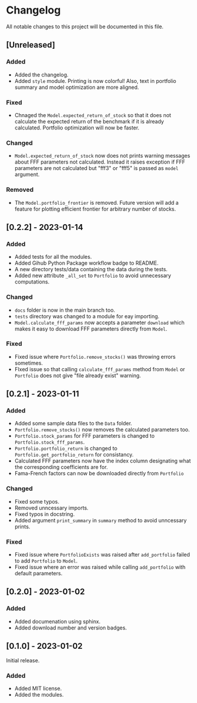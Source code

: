 # Changelog

All notable changes to this project will be documented in this file.

## [Unreleased]

### Added

- Added the changelog.
- Added `style` module. Printing is now colorful! Also, text in portfolio summary and model optimization are more aligned.

### Fixed

- Chnaged the `Model.expected_return_of_stock` so that it does not calculate the expected return of the benchmark if it is already calculated. Portfolio optimization will now be faster.

### Changed

- `Model.expected_return_of_stock` now does not prints warning messages about FFF parameters not calculated. Instead it raises exception if FFF parameters are not calculated but "fff3" or "fff5" is passed as `model` argument.

### Removed

- The `Model.portfolio_frontier` is removed. Future version will add a feature for plotting efficient frontier for arbitrary number of stocks.

## [0.2.2] - 2023-01-14

### Added

- Added tests for all the modules.
- Added Gihub Python Package workflow badge to README.
- A new directory tests/data containing the data during the tests.
- Added new attribute `_all_set` to `Portfolio` to avoid unnecessary computations.

### Changed

- `docs` folder is now in the main branch too.
- `tests` directory was changed to a module for eay importing.
- `Model.calculate_fff_params` now accepts a parameter `download` which makes it easy to download FFF parameters directly from `Model`.

### Fixed

- Fixed issue where `Portfolio.remove_stocks()` was throwing errors sometimes.
- FIxed issue so that calling `calculate_fff_params` method from `Model` or `Portfolio` does not give "file already exist" warning.

## [0.2.1] - 2023-01-11

### Added

- Added some sample data files to the `Data` folder.
- `Portfolio.remove_stocks()` now removes the calculated parameters too.
- `Portfolio.stock_params` for FFF parameters is changed to `Portfolio.stock_fff_params`.
- `Portfolio.portfolio_return` is changed to `Portfolio.get_portfolio_return` for consistancy.
- Calculated FFF parameters now have the index column designating what the corresponding coefficients are for.
- Fama-French factors can now be downloaded directly from `Portfolio`

### Changed

- Fixed some typos.
- Removed unncessary imports.
- Fixed typos in docstring.
- Added argument `print_summary` in `summary` method to avoid unncessary prints.

### Fixed

- Fixed issue where `PortfolioExists` was raised after `add_portfolio` failed to add `Portfolio` to `Model`.
- Fixed issue where an error was raised while calling `add_portfolio` with default parameters.

## [0.2.0] - 2023-01-02

### Added

- Added documenation using sphinx.
- Added download number and version badges.

## [0.1.0] - 2023-01-02

Initial release.

### Added

- Added MIT license.
- Added the modules.

